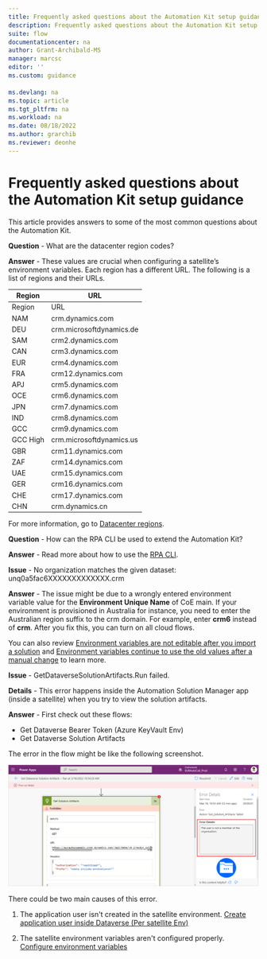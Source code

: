 ```yaml
---
title: Frequently asked questions about the Automation Kit setup guidance | Microsoft Docs
description: Frequently asked questions about the Automation Kit setup guidance.
suite: flow
documentationcenter: na
author: Grant-Archibald-MS
manager: marcsc
editor: ''
ms.custom: guidance

ms.devlang: na
ms.topic: article
ms.tgt_pltfrm: na
ms.workload: na
ms.date: 08/18/2022
ms.author: grarchib
ms.reviewer: deonhe
---
```


# Frequently asked questions about the Automation Kit setup guidance

This article provides answers to some of the most common questions about the Automation Kit.

**Question** - What are the datacenter region codes?

**Answer** - These values are crucial when configuring a satellite’s environment variables. Each region has a different URL. The following is a list of regions and their URLs.

| Region     |            URL           |
|------------|--------------------------|
| Region     | URL                      |
| NAM        | crm.dynamics.com         |
| DEU        | crm.microsoftdynamics.de |
| SAM        | crm2.dynamics.com        |
| CAN        | crm3.dynamics.com        |
| EUR        | crm4.dynamics.com        |
| FRA        | crm12.dynamics.com       |
| APJ        | crm5.dynamics.com        |
| OCE        | crm6.dynamics.com        |
| JPN        | crm7.dynamics.com        |
| IND        | crm8.dynamics.com        |
| GCC        | crm9.dynamics.com        |
| GCC High   | crm.microsoftdynamics.us |
| GBR        | crm11.dynamics.com       |
| ZAF        | crm14.dynamics.com       |
| UAE        | crm15.dynamics.com       |
| GER        | crm16.dynamics.com       |
| CHE        | crm17.dynamics.com       |
| CHN        | crm.dynamics.cn          |

For more information, go to [Datacenter regions](/power-platform/admin/new-datacenter-regions).

**Question** - How can the RPA CLI be used to extend the Automation Kit?

**Answer** - Read more about how to use the [RPA CLI](https://aka.ms/rpacli).

**Issue** - No organization matches the given dataset: unq0a5fac6XXXXXXXXXXXXX.crm

**Answer** - The issue might be due to a wrongly entered environment variable value for the **Environment Unique Name** of CoE main. If your environment is provisioned in Australia for instance, you need to enter the Australian region suffix to the crm domain. For example, enter **crm6** instead of **crm**. After you fix this, you can turn on all cloud flows.

You can also review [Environment variables are not editable after you import a solution](../limitations.md#environment-variables-are-not-editable-after-you-import-a-solution) and [Environment variables continue to use the old values after a manual change](../limitations.md#environment-variables-continue-to-use-the-old-values-after-a-manual-change) to learn more.

**Issue** - GetDataverseSolutionArtifacts.Run failed.

**Details** - This error happens inside the Automation Solution Manager app (inside a satellite) when you try to view the  solution artifacts.

**Answer** - First check out these flows:

- Get Dataverse Bearer Token (Azure KeyVault Env)
- Get Dataverse Solution Artifacts

The error in the flow might be like the following screenshot.

![A screenshot that displays the solution artifacts errors from a run](../media/solution-artifact-errors.png)

There could be two main causes of this error.
1. The application user isn't created in the satellite environment. [Create application user inside Dataverse (Per satellite Env)](satellite.md#create-application-user-inside-dataverse-per-satellite-env)

1. The satellite environment variables aren't configured properly. [Configure environment variables](environment-variables.md#configure-environment-variables)
